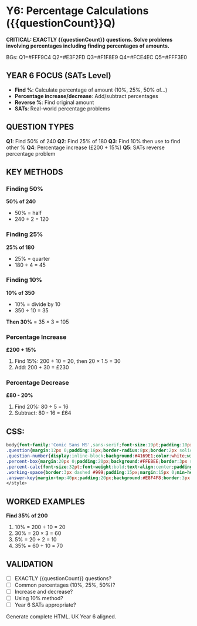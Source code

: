 # Y6: Percentage Calculations ({{questionCount}}Q)

**CRITICAL: EXACTLY {{questionCount}} questions. Solve problems involving percentages including finding percentages of amounts.**

BGs: Q1=#FFF9C4 Q2=#E3F2FD Q3=#F1F8E9 Q4=#FCE4EC Q5=#FFF3E0

## YEAR 6 FOCUS (SATs Level)
- **Find %**: Calculate percentage of amount (10%, 25%, 50% of...)
- **Percentage increase/decrease**: Add/subtract percentages
- **Reverse %**: Find original amount
- **SATs**: Real-world percentage problems

## QUESTION TYPES
**Q1**: Find 50% of 240
**Q2**: Find 25% of 180
**Q3**: Find 10% then use to find other %
**Q4**: Percentage increase (£200 + 15%)
**Q5**: SATs reverse percentage problem

## KEY METHODS

### Finding 50%
**50% of 240**
- 50% = half
- 240 ÷ 2 = 120

### Finding 25%
**25% of 180**
- 25% = quarter
- 180 ÷ 4 = 45

### Finding 10%
**10% of 350**
- 10% = divide by 10
- 350 ÷ 10 = 35

**Then 30%** = 35 × 3 = 105

### Percentage Increase
**£200 + 15%**
1. Find 15%: 200 ÷ 10 = 20, then 20 × 1.5 = 30
2. Add: 200 + 30 = £230

### Percentage Decrease
**£80 - 20%**
1. Find 20%: 80 ÷ 5 = 16
2. Subtract: 80 - 16 = £64

## CSS:
```css
body{font-family:'Comic Sans MS',sans-serif;font-size:19pt;padding:10px;line-height:1.6}
.question{margin:12px 0;padding:16px;border-radius:8px;border:2px solid #ddd}
.question-number{display:inline-block;background:#4169E1;color:white;width:38px;height:38px;line-height:38px;text-align:center;border-radius:50%;margin-right:8px;font-weight:bold;font-size:18pt}
.percent-box{margin:20px 0;padding:20px;background:#FFEBEE;border:3px solid #FF5722;border-radius:8px}
.percent-calc{font-size:32pt;font-weight:bold;text-align:center;padding:18px;background:#FFF;border:3px solid #FF5722;border-radius:8px;margin:15px 0}
.working-space{border:3px dashed #999;padding:15px;margin:15px 0;min-height:120px;background:#FAFAFA;border-radius:8px}
.answer-key{margin-top:40px;padding:20px;background:#E8F4F8;border:3px solid #4169E1;border-radius:8px;page-break-before:always}
</style>
```

## WORKED EXAMPLES

**Find 35% of 200**
1. 10% = 200 ÷ 10 = 20
2. 30% = 20 × 3 = 60
3. 5% = 20 ÷ 2 = 10
4. 35% = 60 + 10 = 70

## VALIDATION
- [ ] EXACTLY {{questionCount}} questions?
- [ ] Common percentages (10%, 25%, 50%)?
- [ ] Increase and decrease?
- [ ] Using 10% method?
- [ ] Year 6 SATs appropriate?

Generate complete HTML. UK Year 6 aligned.
